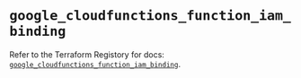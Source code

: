 # `google_cloudfunctions_function_iam_binding`

Refer to the Terraform Registory for docs: [`google_cloudfunctions_function_iam_binding`](https://registry.terraform.io/providers/hashicorp/google-beta/4.73.0/docs/resources/google_cloudfunctions_function_iam_binding).
